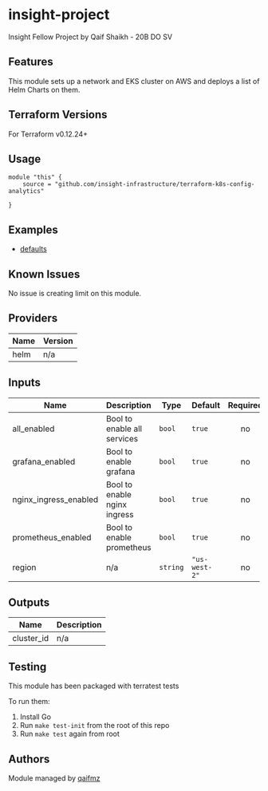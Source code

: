 # insight-project
Insight Fellow Project by Qaif Shaikh - 20B DO SV

## Features

This module sets up a network and EKS cluster on AWS and deploys a list of Helm Charts on them.

## Terraform Versions

For Terraform v0.12.24+

## Usage

```
module "this" {
    source = "github.com/insight-infrastructure/terraform-k8s-config-analytics"

}
```
## Examples

- [defaults](https://github.com/insight-infrastructure/terraform-k8s-config-analytics/tree/master/examples/defaults)

## Known  Issues
No issue is creating limit on this module.

<!-- BEGINNING OF PRE-COMMIT-TERRAFORM DOCS HOOK -->
## Providers

| Name | Version |
|------|---------|
| helm | n/a |

## Inputs

| Name | Description | Type | Default | Required |
|------|-------------|------|---------|:-----:|
| all\_enabled | Bool to enable all services | `bool` | `true` | no |
| grafana\_enabled | Bool to enable grafana | `bool` | `true` | no |
| nginx\_ingress\_enabled | Bool to enable nginx ingress | `bool` | `true` | no |
| prometheus\_enabled | Bool to enable prometheus | `bool` | `true` | no |
| region | n/a | `string` | `"us-west-2"` | no |

## Outputs

| Name | Description |
|------|-------------|
| cluster\_id | n/a |

<!-- END OF PRE-COMMIT-TERRAFORM DOCS HOOK -->

## Testing
This module has been packaged with terratest tests

To run them:

1. Install Go
2. Run `make test-init` from the root of this repo
3. Run `make test` again from root

## Authors

Module managed by [qaifmz](https://github.com/qaifmz)

